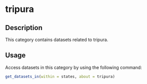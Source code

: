 
# tripura
## Description
This category contains datasets related to tripura.
## Usage
Access datasets in this category by using the following command:
```r
get_datasets_in(within = states, about = tripura)
```
